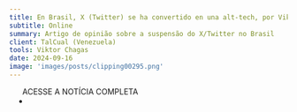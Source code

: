 ```yaml
---
title: En Brasil, X (Twitter) se ha convertido en una alt-tech, por Viktor Chagas
subtitle: Online
summary: Artigo de opinião sobre a suspensão do X/Twitter no Brasil
client: TalCual (Venezuela)
tools: Viktor Chagas
date: 2024-09-16
image: 'images/posts/clipping00295.png'
---
```


<div class="post__share"><ul class="share__list list-reset">ACESSE A NOTÍCIA COMPLETA<li class="share__item" style="margin-left: 10px"><a class="share__link share__facebook" style="background: #fa5657" href=https://talcualdigital.com/en-brasil-x-twitter-se-ha-convertido-en-una-alt-tech-por-viktor-chagas/
onclick=window.open(this.href, 'pop-up', 'left=20,top=20,width=500,height=500,toolbar=1,resizable=0'); return false;" title="Link" rel="nofolow"><i class="fa-solid fa-link"></i></a></li></ul></div>
<!-- <div class="gallery-box"><div class="gallery"><img src="/clipping/images/example-1.jpg" loading="lazy" alt="Project"><img src="/clipping/images/example-2.jpg" loading="lazy" alt="Project"></div><em>Gallery / <a href="https://www.freepik.com/" target="_blank">Freepic</a></em></div> -->
